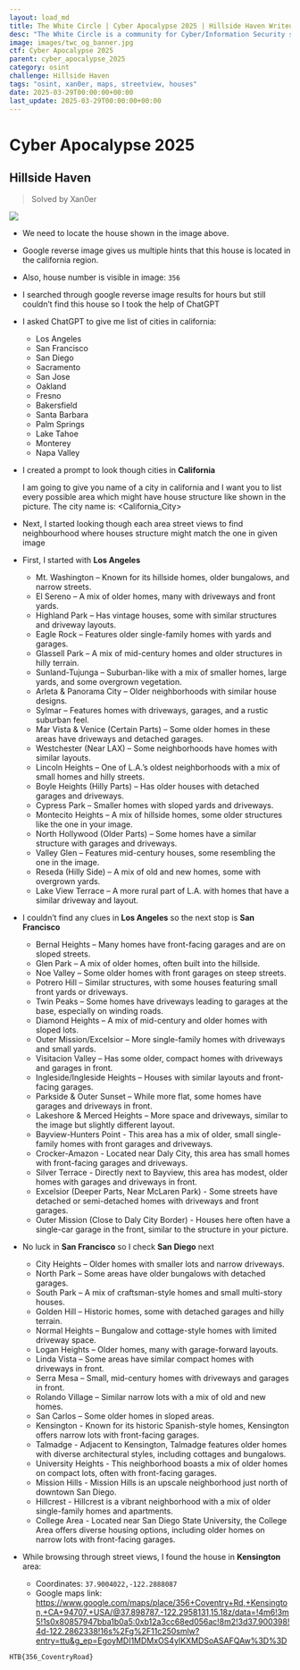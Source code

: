 ```yaml
---
layout: load_md
title: The White Circle | Cyber Apocalypse 2025 | Hillside Haven Writeup
desc: "The White Circle is a community for Cyber/Information Security students, enthusiasts and professionals. You can discuss anything related to Security, share your knowledge with others, get help when you need it and proceed further in your journey with amazing people from all over the world."
image: images/twc_og_banner.jpg
ctf: Cyber Apocalypse 2025
parent: cyber_apocalypse_2025
category: osint
challenge: Hillside Haven
tags: "osint, xan0er, maps, streetview, houses"
date: 2025-03-29T00:00:00+00:00
last_update: 2025-03-29T00:00:00+00:00
---
```


<h1 class="heading card-title white-text">Cyber Apocalypse 2025</h1>


## Hillside Haven
> Solved by Xan0er


![](https://i.imgur.com/RM2BxJW.jpeg)

- We need to locate the house shown in the image above.
- Google reverse image gives us multiple hints that this house is located in the california region.
- Also, house number is visible in image: `356`
- I searched through google reverse image results for hours but still couldn’t find this house so I took the help of ChatGPT


- I asked ChatGPT to give me list of cities in california:
    - Los Angeles
    - San Francisco
    - San Diego
    - Sacramento
    - San Jose
    - Oakland
    - Fresno
    - Bakersfield
    - Santa Barbara
    - Palm Springs
    - Lake Tahoe
    - Monterey
    - Napa Valley


- I created a prompt to look though cities in **California**
    
    I am going to give you name of a city in california and I want you to list every possible area which might have house structure like shown in the picture. The city name is: <California_City>


- Next, I started looking though each area street views to find neighbourhood where houses structure might match the one in given image


- First, I started with **Los Angeles**
    - Mt. Washington – Known for its hillside homes, older bungalows, and narrow streets.
    - El Sereno – A mix of older homes, many with driveways and front yards.
    - Highland Park – Has vintage houses, some with similar structures and driveway layouts.
    - Eagle Rock – Features older single-family homes with yards and garages.
    - Glassell Park – A mix of mid-century homes and older structures in hilly terrain.
    - Sunland-Tujunga – Suburban-like with a mix of smaller homes, large yards, and some overgrown vegetation.
    - Arleta & Panorama City – Older neighborhoods with similar house designs.
    - Sylmar – Features homes with driveways, garages, and a rustic suburban feel.
    - Mar Vista & Venice (Certain Parts) – Some older homes in these areas have driveways and detached garages.
    - Westchester (Near LAX) – Some neighborhoods have homes with similar layouts.
    - Lincoln Heights – One of L.A.’s oldest neighborhoods with a mix of small homes and hilly streets.
    - Boyle Heights (Hilly Parts) – Has older houses with detached garages and driveways.
    - Cypress Park – Smaller homes with sloped yards and driveways.
    - Montecito Heights – A mix of hillside homes, some older structures like the one in your image.
    - North Hollywood (Older Parts) – Some homes have a similar structure with garages and driveways.
    - Valley Glen – Features mid-century houses, some resembling the one in the image.
    - Reseda (Hilly Side) – A mix of old and new homes, some with overgrown yards.
    - Lake View Terrace – A more rural part of L.A. with homes that have a similar driveway and layout.


- I couldn’t find any clues in **Los Angeles** so the next stop is **San Francisco**
    - Bernal Heights – Many homes have front-facing garages and are on sloped streets.
    - Glen Park – A mix of older homes, often built into the hillside.
    - Noe Valley – Some older homes with front garages on steep streets.
    - Potrero Hill – Similar structures, with some houses featuring small front yards or driveways.
    - Twin Peaks – Some homes have driveways leading to garages at the base, especially on winding roads.
    - Diamond Heights – A mix of mid-century and older homes with sloped lots.
    - Outer Mission/Excelsior – More single-family homes with driveways and small yards.
    - Visitacion Valley – Has some older, compact homes with driveways and garages in front.
    - Ingleside/Ingleside Heights – Houses with similar layouts and front-facing garages.
    - Parkside & Outer Sunset – While more flat, some homes have garages and driveways in front.
    - Lakeshore & Merced Heights – More space and driveways, similar to the image but slightly different layout.
    - Bayview-Hunters Point - This area has a mix of older, small single-family homes with front garages and driveways.
    - Crocker-Amazon - Located near Daly City, this area has small homes with front-facing garages and driveways.
    - Silver Terrace - Directly next to Bayview, this area has modest, older homes with garages and driveways in front.
    - Excelsior (Deeper Parts, Near McLaren Park) - Some streets have detached or semi-detached homes with driveways and front garages.
    - Outer Mission (Close to Daly City Border) - Houses here often have a single-car garage in the front, similar to the structure in your picture.


- No luck in **San Francisco** so I check **San Diego** next
    - City Heights – Older homes with smaller lots and narrow driveways.
    - North Park – Some areas have older bungalows with detached garages.
    - South Park – A mix of craftsman-style homes and small multi-story houses.
    - Golden Hill – Historic homes, some with detached garages and hilly terrain.
    - Normal Heights – Bungalow and cottage-style homes with limited driveway space.
    - Logan Heights – Older homes, many with garage-forward layouts.
    - Linda Vista – Some areas have similar compact homes with driveways in front.
    - Serra Mesa – Small, mid-century homes with driveways and garages in front.
    - Rolando Village – Similar narrow lots with a mix of old and new homes.
    - San Carlos – Some older homes in sloped areas.
    - Kensington - Known for its historic Spanish-style homes, Kensington offers narrow lots with front-facing garages.
    - Talmadge - Adjacent to Kensington, Talmadge features older homes with diverse architectural styles, including cottages and bungalows.
    - University Heights - This neighborhood boasts a mix of older homes on compact lots, often with front-facing garages.
    - Mission Hills - Mission Hills is an upscale neighborhood just north of downtown San Diego.
    - Hillcrest - Hillcrest is a vibrant neighborhood with a mix of older single-family homes and apartments.
    - College Area - Located near San Diego State University, the College Area offers diverse housing options, including older homes on narrow lots with front-facing garages.


- While browsing through street views, I found the house in **Kensington** area:
    - Coordinates: `37.9004022,-122.2888087`
    - Google maps link: https://www.google.com/maps/place/356+Coventry+Rd,+Kensington,+CA+94707,+USA/@37.898787,-122.2958131,15.18z/data=!4m6!3m5!1s0x80857947bba1b0a5:0xb12a3cc68ed056ac!8m2!3d37.900398!4d-122.2862338!16s%2Fg%2F11c250smlw?entry=ttu&g_ep=EgoyMDI1MDMxOS4yIKXMDSoASAFQAw%3D%3D


```
HTB{356_CoventryRoad}
```

